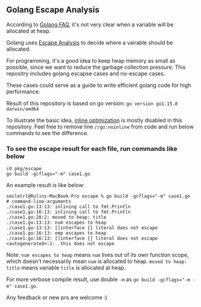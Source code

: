 ## Golang Escape Analysis

According to [Golang FAQ](https://golang.org/doc/faq#stack_or_heap), it's not very 
clear when a variable will be allocated at heap.

Golang uses [Escape Analysis](https://github.com/golang/go/wiki/CompilerOptimizations#escape-analysis) to decide where a vairable should be allocated.

For programming, it's a good idea to keep heap memory as small as possible, since
we want to reduce the garbage collection pressure. This repositry includes golang escapse cases and no-escape cases.

These cases could serve as a guide to write efficient golang code for high performance.

Result of this repository is based on go version: `go version go1.15.8 darwin/amd64`

To illustrate the basic idea, [inline optimization](https://github.com/golang/go/wiki/CompilerOptimizations#function-inlining) is mostly disabled in this repository. Feel free to remove line `//go:noinline` from code and run below commands to see the difference.

### To see the escape result for each file, run commands like below

```
cd pkg/escape
go build -gcflags="-m" case1.go
```

An example result is like below:

```
smiletrl@Rulins-MacBook-Pro escape % go build -gcflags="-m" case1.go
# command-line-arguments
./case1.go:13:13: inlining call to fmt.Println
./case1.go:16:13: inlining call to fmt.Println
./case1.go:28:2: moved to heap: title
./case1.go:13:13: num escapes to heap
./case1.go:13:13: []interface {} literal does not escape
./case1.go:16:13: emp escapes to heap
./case1.go:16:13: []interface {} literal does not escape
<autogenerated>:1: .this does not escape
```

Note: `num escapes to heap` means `num` lives out of its own function scope, which doesn't necessarily mean `num` is allocated to heap. `moved to heap: title` means variable `title` is allocated at heap.

For more verbose compile result, use double `-m` as `go build -gcflags="-m -m" case1.go`.

Any feedback or new prs are welcome :)

